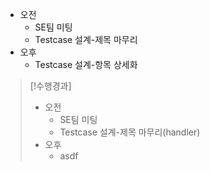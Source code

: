 - 오전
	- SE팀 미팅
	- Testcase 설계-제목 마무리
- 오후
	- Testcase 설계-항목 상세화

>[!수행경과]
>- 오전
>	- SE팀 미팅
>	- Testcase 설계-제목 마무리(handler)
>- 오후
>	- asdf
